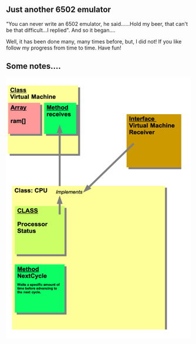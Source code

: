 Just another 6502 emulator
--------------------------
"You can never write an 6502 emulator, he said......Hold my beer, that can't be that difficult...I replied". And so it began....

Well, it has been done many, many times before, but, I did not! If you like follow my progress from time to time. Have fun!

Some notes....
--------------

![](model.png)